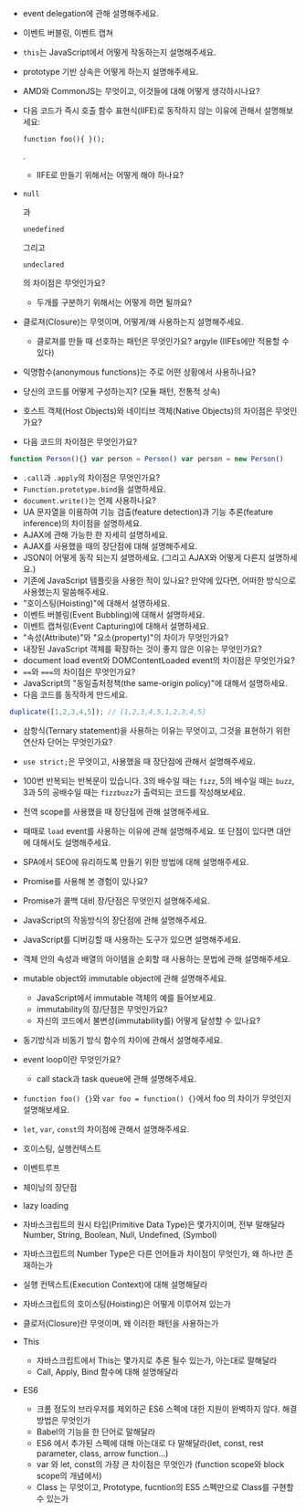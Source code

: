 - event delegation에 관해 설명해주세요.

- 이벤트 버블링, 이벤트 캡쳐

- `this`는 JavaScript에서 어떻게 작동하는지 설명해주세요.

- prototype 기반 상속은 어떻게 하는지 설명해주세요.

- AMD와 CommonJS는 무엇이고, 이것들에 대해 어떻게 생각하시나요?

- 다음 코드가 즉시 호출 함수 표현식(IIFE)로 동작하지 않는 이유에 관해서 설명해보세요:

   

  ```
  function foo(){ }();
  ```

  .

  - IIFE로 만들기 위해서는 어떻게 해야 하나요?

- ```
  null
  ```

  과

   

  ```
  unedefined
  ```

   

  그리고

   

  ```
  undeclared
  ```

  의 차이점은 무엇인가요?

  - 두개를 구분하기 위해서는 어떻게 하면 될까요?

- 클로져(Closure)는 무엇이며, 어떻게/왜 사용하는지 설명해주세요.

  - 클로져를 만들 때 선호하는 패턴은 무엇인가요? argyle (IIFEs에만 적용할 수 있다)

- 익명함수(anonymous functions)는 주로 어떤 상황에서 사용하나요?

- 당신의 코드를 어떻게 구성하는지? (모듈 패턴, 전통적 상속)

- 호스트 객체(Host Objects)와 네이티브 객체(Native Objects)의 차이점은 무엇인가요?

- 다음 코드의 차이점은 무엇인가요?

```javascript
function Person(){} var person = Person() var person = new Person()
```

- `.call`과 `.apply`의 차이점은 무엇인가요?
- `Function.prototype.bind`을 설명하세요.
- `document.write()`는 언제 사용하나요?
- UA 문자열을 이용하여 기능 검출(feature detection)과 기능 추론(feature inference)의 차이점을 설명하세요.
- AJAX에 관해 가능한 한 자세히 설명하세요.
- AJAX를 사용했을 때의 장단점에 대해 설명해주세요.
- JSON이 어떻게 동작 되는지 설명하세요. (그리고 AJAX와 어떻게 다른지 설명하세요.)
- 기존에 JavaScript 템플릿을 사용한 적이 있나요? 만약에 있다면, 어떠한 방식으로 사용했는지 말씀해주세요.
- "호이스팅(Hoisting)"에 대해서 설명하세요.
- 이벤트 버블링(Event Bubbling)에 대해서 설명하세요.
- 이벤트 캡쳐링(Event Capturing)에 대해서 설명하세요.
- "속성(Attribute)"와 "요소(property)"의 차이가 무엇인가요?
- 내장된 JavaScript 객체를 확장하는 것이 좋지 않은 이유는 무엇인가요?
- document load event와 DOMContentLoaded event의 차이점은 무엇인가요?
- `==`와 `===`의 차이점은 무엇인가요?
- JavaScript의 "동일출처정책(the same-origin policy)"에 대해서 설명하세요.
- 다음 코드를 동작하게 만드세요.

```javascript
duplicate([1,2,3,4,5]); // [1,2,3,4,5,1,2,3,4,5]
```

- 삼항식(Ternary statement)을 사용하는 이유는 무엇이고, 그것을 표현하기 위한 연산자 단어는 무엇인가요?
- `use strict;`은 무엇이고, 사용했을 때 장단점에 관해서 설명해주세요.
- 100번 반복되는 반복문이 있습니다. 3의 배수일 때는 `fizz`, 5의 배수일 때는 `buzz`, 3과 5의 공배수일 때는 `fizzbuzz`가 출력되는 코드를 작성해보세요.
- 전역 scope를 사용했을 때 장단점에 관해 설명해주세요.
- 때때로 `load` event를 사용하는 이유에 관해 설명해주세요. 또 단점이 있다면 대안에 대해서도 설명해주세요.
- SPA에서 SEO에 유리하도록 만들기 위한 방법에 대해 설명해주세요.
- Promise를 사용해 본 경험이 있나요?
- Promise가 콜백 대비 장/단점은 무엇인지 설명해주세요.
- JavaScript의 작동방식의 장단점에 관해 설명해주세요.
- JavaScript를 디버깅할 때 사용하는 도구가 있으면 설명해주세요.
- 객체 안의 속성과 배열의 아이템을 순회할 때 사용하는 문법에 관해 설명해주세요.
- mutable object와 immutable object에 관해 설명해주세요.
  - JavaScript에서 immutable 객체의 예를 들어보세요.
  - immutability의 장/단점은 무엇인가요?
  - 자신의 코드에서 불변성(immutability를) 어떻게 달성할 수 있나요?
- 동기방식과 비동기 방식 함수의 차이에 관해서 설명해주세요.
- event loop이란 무엇인가요?
  - call stack과 task queue에 관해 설명해주세요.
- `function foo() {}`와 `var foo = function() {}`에서 foo 의 차이가 무엇인지 설명해보세요.
- `let`, `var`, `const`의 차이점에 관해서 설명해주세요.
- 호이스팅, 실행컨텍스트
- 이벤트루프
- 체이닝의 장단점
- lazy loading
- 자바스크립트의 원시 타입(Primitive Data Type)은 몇가지이며, 전부 말해달라
  Number, String, Boolean, Null, Undefined, (Symbol)

- 자바스크립트의 Number Type은 다른 언어들과 차이점이 무엇인가, 왜 하나만 존재하는가

- 실행 컨텍스트(Execution Context)에 대해 설명해달라

- 자바스크립트의 호이스팅(Hoisting)은 어떻게 이루어져 있는가

- 클로저(Closure)란 무엇이며, 왜 이러한 패턴을 사용하는가

- This
  - 자바스크립트에서 This는 몇가지로 추론 될수 있는가, 아는대로 말해달라
  - Call, Apply, Bind 함수에 대해 설명해달라

- ES6
  - 크롬 정도의 브라우저를 제외하곤 ES6 스펙에 대한 지원이 완벽하지 않다. 해결방법은 무엇인가
  - Babel의 기능을 한 단어로 말해달라
  - ES6 에서 추가된 스펙에 대해 아는대로 다 말해달라(let, const, rest parameter, class, arrow function...)
  - var 와 let, const의 가장 큰 차이점은 무엇인가 (function scope와 block scope의 개념에서)
  - Class 는 무엇이고, Prototype, fucntion의 ES5 스펙만으로 Class를 구현할수 있는가